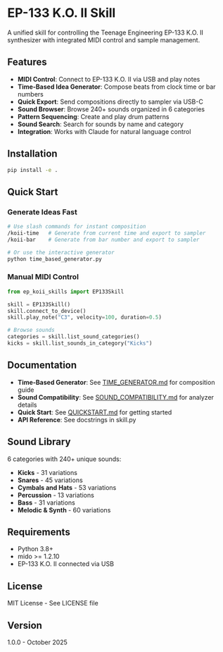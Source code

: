 # EP-133 K.O. II Skill

A unified skill for controlling the Teenage Engineering EP-133 K.O. II synthesizer with integrated MIDI control and sample management.

## Features

- **MIDI Control**: Connect to EP-133 K.O. II via USB and play notes
- **Time-Based Idea Generator**: Compose beats from clock time or bar numbers
- **Quick Export**: Send compositions directly to sampler via USB-C
- **Sound Browser**: Browse 240+ sounds organized in 6 categories
- **Pattern Sequencing**: Create and play drum patterns
- **Sound Search**: Search for sounds by name and category
- **Integration**: Works with Claude for natural language control

## Installation

```bash
pip install -e .
```

## Quick Start

### Generate Ideas Fast

```bash
# Use slash commands for instant composition
/koii-time   # Generate from current time and export to sampler
/koii-bar    # Generate from bar number and export to sampler

# Or use the interactive generator
python time_based_generator.py
```

### Manual MIDI Control

```python
from ep_koii_skills import EP133Skill

skill = EP133Skill()
skill.connect_to_device()
skill.play_note("C3", velocity=100, duration=0.5)

# Browse sounds
categories = skill.list_sound_categories()
kicks = skill.list_sounds_in_category("Kicks")
```

## Documentation

- **Time-Based Generator**: See [TIME_GENERATOR.md](TIME_GENERATOR.md) for composition guide
- **Sound Compatibility**: See [SOUND_COMPATIBILITY.md](SOUND_COMPATIBILITY.md) for analyzer details
- **Quick Start**: See [QUICKSTART.md](QUICKSTART.md) for getting started
- **API Reference**: See docstrings in skill.py

## Sound Library

6 categories with 240+ unique sounds:
- **Kicks** - 31 variations
- **Snares** - 45 variations
- **Cymbals and Hats** - 53 variations
- **Percussion** - 13 variations
- **Bass** - 31 variations
- **Melodic & Synth** - 60 variations

## Requirements

- Python 3.8+
- mido >= 1.2.10
- EP-133 K.O. II connected via USB

## License

MIT License - See LICENSE file

## Version

1.0.0 - October 2025
